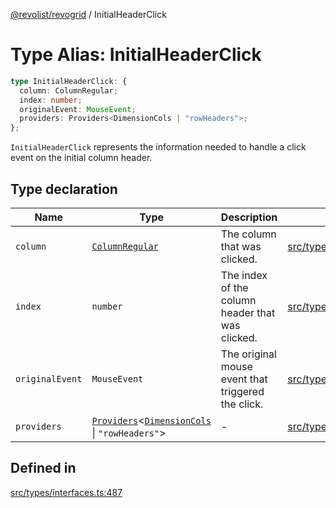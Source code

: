 [@revolist/revogrid](README.md) / InitialHeaderClick

# Type Alias: InitialHeaderClick

```ts
type InitialHeaderClick: {
  column: ColumnRegular;
  index: number;
  originalEvent: MouseEvent;
  providers: Providers<DimensionCols | "rowHeaders">;
};
```

`InitialHeaderClick` represents the information needed to handle a click
event on the initial column header.

## Type declaration

| Name | Type | Description | Defined in |
| ------ | ------ | ------ | ------ |
| `column` | [`ColumnRegular`](Interface.ColumnRegular.md) | The column that was clicked. | [src/types/interfaces.ts:499](https://github.com/revolist/revogrid/blob/2ebd07d1ea2e60cec0c080f59af7557401bdcc98/src/types/interfaces.ts#L499) |
| `index` | `number` | The index of the column header that was clicked. | [src/types/interfaces.ts:491](https://github.com/revolist/revogrid/blob/2ebd07d1ea2e60cec0c080f59af7557401bdcc98/src/types/interfaces.ts#L491) |
| `originalEvent` | `MouseEvent` | The original mouse event that triggered the click. | [src/types/interfaces.ts:495](https://github.com/revolist/revogrid/blob/2ebd07d1ea2e60cec0c080f59af7557401bdcc98/src/types/interfaces.ts#L495) |
| `providers` | [`Providers`](TypeAlias.Providers.md)\<[`DimensionCols`](TypeAlias.DimensionCols.md) \| `"rowHeaders"`\> | - | [src/types/interfaces.ts:500](https://github.com/revolist/revogrid/blob/2ebd07d1ea2e60cec0c080f59af7557401bdcc98/src/types/interfaces.ts#L500) |

## Defined in

[src/types/interfaces.ts:487](https://github.com/revolist/revogrid/blob/2ebd07d1ea2e60cec0c080f59af7557401bdcc98/src/types/interfaces.ts#L487)
